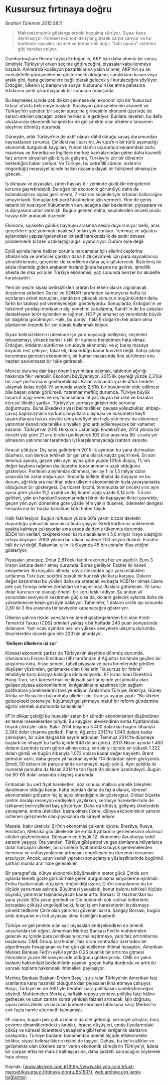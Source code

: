 # Kusursuz fırtınaya doğru

*İbrahim Türkmen 2015.08.11*

<div class="pNewsDetailMainContent" itemprop="articleBody">
 <blockquote>
  <p>
   Makroekonomik göstergelerdeki bozulma sürüyor. Siyasi kaos derinleşiyor. Küresel ekonomide işler giderek sarpa sarıyor ve bu badirede siyasiler, hizmet ve tedbir ehli değil, “taht oyunu” aktörleri gibi hareket ediyor.
  </p>
 </blockquote>
 <p>
  Cumhurbaşkanı Recep Tayyip Erdoğan’ın, AKP için daha olumlu bir sonuç ümidiyle Türkiye’yi erken seçime götüreceğini, piyasalar kabullenmeye başladı. Ankara’da koalisyon pazarlıklarına yakın isimler, AKP’nin şu an muhalefetle görüşmelerinin göstermelik olduğunu, sandıkların kasım veya aralık gibi, hatta gelişmelere bağlı olarak gelecek yıl kurulacağını söylüyor. Erdoğan, ülkenin iç barışını ve sosyal huzurunu riske atma pahasına iktidarına şerik çıkarmayacak bir sonucun arayışında.
 </p>
 <p>
  Bu keşmekeş içinde çok dikkat çekmese de, ekonomi için bir ‘kusursuz fırtına’ ufukta belirmeye başladı. Koalisyon görüşmelerinin akameti ve Türkiye’nin yeniden bir seçim sürecine girmesinin ekonomi üzerinde de sarsıcı etkileri olacağını zaten herkes dile getiriyor. Bunlara ilaveten, bu defa uluslararası ekonomik konjonktür de gelişmekte olan ülkelerin tamamen aleyhine dönmüş durumda.
 </p>
 <p>
  Güneyde, artık Türkiye’nin de aktif olarak dâhil olduğu savaş durumundan kaynaklanan sorunlar, Çin’deki mali sarsıntı, Avrupa’nın bir türlü aşamadığı ekonomik durgunluk kaygıları, Yunanistan’ın uçurumun kenarındaki zorlu macerası ve Amerika ve İngiltere merkez bankalarından gelen daha kuvvetli faiz artırım sinyalleri gibi birçok gelişme, Türkiye’yi zor bir dönemin beklediğini haber veriyor. Ve Türkiye, bu çetrefilli sürece, sistemin öngördüğü meşruiyet içinde halkın rızasına dayalı bir hükümet olmaksızın girecek.
 </p>
 <p>
  İş dünyası ve piyasalar, zaten hassas bir zeminde güçlükle dengelerini koruma gayretindeydi. Durağan bir ekonomik görüntüyü daha da bulanıklaştıran siyasi gerilimlerin, 7 Haziran seçimleriyle ortadan kalkacağını umuyorlardı. Sonuçlar tek parti hükümetine izin vermedi. Yine de geniş tabanlı bir koalisyon hükümetinin kurulacağına dair beklentiler, piyasalara ve iş dünyasına umut vermişti. Bugün gelinen nokta, seçimlerden önceki puslu havayı bile aratacak düzeyde.
 </p>
 <p>
  Ekonomi, siyasetin günlük hayhuyu arasında sesini duyuramıyor belki, ama gerçeklere göz yummak maalesef onları yok etmiyor. Temmuz ve ağustos aylarındaki yapısal/geleneksel iktisadi hareketsizlik de sanki devasa problemlerin bizden uzaklaştığı algısı uyandırıyor. Durum öyle değil.
 </p>
 <p>
  Eylül ayında hane halkları zorunlu harcamalar için ellerini ceplerine attıklarında ve üreticiler çarkları daha hızlı çevirmek için para kaynaklarına yöneldiklerinde, gerçekler de kendilerini daha açık gösterecek. İliştirilmiş bir aksla rölantide giden arabanın hızlandığında başına ne gelirse, şimdilik aheste de olsa yol alan Türkiye ekonomisi, yaz sonunda benzer bir akıbetle karşılaşabilir.
 </p>
 <p>
  Yeni bir seçim siyasi belirsizlikleri artıran bir etken olarak algılanacak. Araştırma şirketleri Gezici ve SONAR tarafından kamuoyuna hafta içi açıklanan anket sonuçları, sandıktan çıkacak sonucun bugünkünden daha farklı bir tabloya yol vermeyeceğini gösteriyordu. Sonuçlarda, Erdoğan’ın ve hükümet yandaşı medyanın algı yönetimi çabalarına, Kandil’in de bu çabaları destekleyen terör eylemlerine rağmen, HDP’ye emanet oy verenlerde büyük bir dağılma görülmüyor. Halk, bu partiyi, hâlâ Erdoğan’ın tek adam olma planlarının önünde bir set olarak kullanmak istiyor.
 </p>
 <p>
  Siyasi belirsizliklerin izalesinde işe yaramayacağı belliyken, seçimleri tekrarlamayı, yüksek bahisli riskli bir kumara benzetmek hata olmaz. Erdoğan, iktidarını sürdürme umuduyla ekonomiyi ve iç barışı masaya koyarak rest çekiyor; fakat eli, düşündüğü kadar kuvvetli değil. Sahip çıkılıp korunması gereken ekonominin, bir kumar masasında öne sürülmesi onu hepten savunmasız bir hâle getirecek.
 </p>
 <p>
  Mevcut duruma dair bazı önemli ayrıntılara bakmak, tablonun ağırlığı hakkında fikir verebilir. Ekonomi büyüyemiyor. 2015 ilk çeyreği yüzde 2,3’lük bir zayıf performans gösterebilmişti. Kalan zamanda yüzde 4’lük hedefe ulaşmak kolay değil. Yıl sonunda yüzde 2,5’lik bir büyümenin elde edilmesi bile başarı olarak görülmeli. Yatırımlar meflûç durumda. Türkiye büyük tasarruf açığı veren ve dış finansmana ihtiyaç duyan bir ülke ve bozulan küresel likidite şartları, Türkiye’ye sermaye girişlerinde sorunlar doğurmuştu. Buna ülkedeki siyasi belirsizlikler, devasa yolsuzluklar, ahbap-çavuş kapitalizminin korkunç boyutlara ulaşması ve hükümetin keyfî tasarruflarıyla hukuk devleti olma keyfiyetinin hızla yitirilmesi de eklenince yatırımlar kanadında tehlike sinyalleri göz ardı edilemeyecek bir vahamet kazandı. Türkiye’nin 2015 Hukukun Üstünlüğü Endeksi’nde, 2014 yılında bir önceki yıla göre 21 sıra birden gerileyerek 102 ülke arasında 80. sırada yer almasının yatırımcılar tarafından iyi karşılanmayacağı izahtan vareste.
 </p>
 <p>
  İhracat çöküyor. Dış satış gelirlerinin 2015 ilk ayından bu yana durmadan düşmesi, son derece tehlikeli bir gelişme olarak kayda geçirilmeli. En son temmuz ayında, geçen yılın aynı ayına göre yüzde 13’lük düşüş, TL’nin değer kaybına rağmen dış ticarette toparlanmanın uzak olduğunu gösteriyor. Paritenin aleyhimize dönmesi, her ay 1 ile 1,5 milyar dolar arasında bir zarar doğuruyor. İhracatla birlikte ithalat da düşüyor ve bu durum, ağırlıkla ara mal ithal eden ülkenin ekonomisinin hızla yavaşlamakta olduğunun bir göstergesi. Dış ticaret hacmi, temmuzda bir önceki yılın aynı ayına göre yüzde 11,2 azaldı ve dış ticaret açığı yüzde 5,14 arttı. Turizm gelirleri, yılın en hareketli sezonlarından birini de kapsayan ikinci çeyrekte, geçen yılın aynı dönemine göre yüzde 14’e yakın düşerek, ödemeler dengesi hesaplarına bir başka kanaldan kötü haber taşıdı.
 </p>
 <p>
  Halk fakirleşiyor. Bugün nüfusun yüzde 60’a yakını bizzat devletin duyurduğu yoksulluk sınırının altında yaşıyor. Kredi kartlarına yüklenerek ayakta kalmaya çalışıyorlar ama orada da deniz tükenmiş durumda. BDDK’nın verileri, takipteki kredi kartı alacaklarının 5,6 milyar liraya ulaştığını ortaya koyuyor. 2003 yılında bu rakam sadece 200 milyon dolardı. Esnafın hâli de iyi değil. Rakamlar, yılın ilk 6 ayında 45 bin esnafın iflas ettiğini gösteriyor.
 </p>
 <p>
  Piyasalar umutsuz. Dolar 2,81’deki tarihî rekorunu her an aşabilir. Euro 3 liranın üstüne demir atmış durumda. Borsa geriliyor. Faizler iki haneli seviyelerde. Bu koşullar altında, döviz cinsinden ağır yükümlülükleri sırtlanmış Türk özel sektörü büyük bir kur riskiyle karşı karşıya. Doların değer kazanması bu yükleri daha da artıracak ve başta KOBİ’ler olmak üzere pek çok firmayı ödeme zorlukları ve kaçınılmaz iflaslara götürecek. Yıl sonu dolar kurunun ne olacağı önemli bir soru teşkil ediyor. Şu andan yıl sonundaki seviyesini kestirmek güç olsa da, doların gelecek aylarda daha da yükselmesine kesin gözüyle bakılıyor. Tahminler, 1 doların aralık ayı sonunda 2,80 ile 3 lira arasında bir seviyede kapanacağını gösteriyor.
 </p>
 <p>
  Ülkenin yatırım riskini yansıtan en temel göstergelerden biri olan Kredi Temerrüt Takası (CDS) primleri yaklaşık bir haftadır 240 puan seviyesinde dolanıyor. Yani ocak ayından beri en yüksek seviyelere ulaşmış durumda. Seçimlerden önceki gün bile 220’nin altındaydı.
 </p>
 <p>
  <strong>
   ‘Gelişen ülkelerin işi zor’
  </strong>
 </p>
 <p>
  Küresel ekonomik şartlar da Türkiye’nin aleyhine dönmüş durumda. Uluslararası Finans Enstitüsü (IIF) tarafından 4 Ağustos tarihinde geçilen bir araştırma notu, hisse senedi, tahvil piyasası ve para birimlerinde görülen düşüşler yüzünden, gelişmekte olan ülkelerin “kusursuz bir fırtına” tehdidiyle karşı karşıya kaldığını iddia ediyordu. IIF İcracı İdari Direktörü Hung Tran, sert küresel mali ve iktisadi şartlar içinde yol almakta olan gelişen piyasa ekonomilerinin, kırılganlıklarını azaltmak için sağlam politikalara yönelmelerini tavsiye ediyor. Aralarında Türkiye, Brezilya, Güney Afrika ve Rusya’nın bulunduğu ülkeler için Tran şu uyarıyı yaptı: “Bu ülkeler gelecekteki potansiyel büyümeyi geliştirmeye matuf bir reform gündemine ağırlık vermek durumunda kalacaklar.”
 </p>
 <p>
  IIF’in dikkat çektiği bu hususlar zaten bir süredir ekonomistleri düşündüren en temel meselelerden biriydi. Bu kaygıları alevlendiren emtia fiyatlarındaki büyük çöküşler oldu. Bakır 2014 başında 3.400 dolardan bugün itibarıyla 2.340 dolar civarına geriledi. Platin, Ağustos 2013’te 1.540 dolara kadar çıkmışken, bir süre dalgalı bir seyrin ardından Temmuz 2014’te düşmeye başladı ve nihayet bu hafta içinde 948 doları gördü. 2013 Nisan ayında 1.460 doların üzerinde işlem gören altının onsu, son bir yıl içinde en yüksek 1.322 doları gördü ve bugün itibarıyla 1.073 dolara kadar değer kaybetti. Brent petrolün varili, daha geçen yıl haziran ayında 114 dolardan işlem görüyordu. Şimdi, 50 doların bir parça altında ve temayül aşağı yönlü. Aynı şekilde iki numaralı pamukta da Nisan 2014’te ton fiyatı 94 doların üzerindeydi. Bugün ise 60-65 dolar arasında sıkışmış durumda.
 </p>
 <p>
  Emtiadaki bu sert fiyat hareketleri, söz konusu mallara yönelik talepteki daralmanın olduğu kadar, hatta bundan daha da fazla olarak, küresel ekonomideki gidişatın hiç iç açıcı olmadığının bir göstergesi. Global ölçekte üretim daralıp resesyon endişeleri yayılırken, sermaye hareketlerinde de istikamet belirsizlikleri baş gösteriyor. Daha da kötüsü, gelişmiş ülkelerdeki yavaşlama, emtia üreticileri başta olmak üzere, dünya ekonomisinin yarısını üstlenen gelişmekte olan piyasalara da sirayet ediyor.
 </p>
 <p>
  Mesela, bakır üreticisi Şili’nin ekonomisi çalkantı içinde. Brezilya, Rusya, Hindistan, Meksika gibi ülkelerde de emtia fiyatlarının gerilemesinin olumsuz etkileri gözlemleniyor. Dünyanın en büyük 12. ekonomisi Avustralya ciddi sarsıntı yaşıyor. Öte yandan, Türkiye gibi petrol ve gaz alımlarına milyarlarca dolar harcayan ülkeler, bu ürünlerin fiyatlarındaki büyük gerilemelerden memnun ve enflasyonlarının artmasını engelleyen bu durumun devamını arzuluyor. Ancak, uzun vadeli yıpratıcı sonuçlarıyla yüzleştiklerinde bugünkü şartları mumla arar hâle gelecekler.
 </p>
 <p>
  Bir paragraf da, dünya ekonomik büyümesinin motor gücü Çin’de son aylarda temelli gözle görülür hâle gelen durgunlaşma sinyallerine ayrılmalı. Emtia fiyatlarındaki düşüşler, değinildiği üzere, Çin’in sorunlarının da bir ölçüde yansıması aslında. Büyümesi yavaşladı, konut balonu tehlikeli ölçüde büyüdü, yatırımlar taşınamayacak kadar arttı. Borsası 12 Haziran’dan bu yana yüzde 30’a yakın geriledi ve Çin hükümeti çok radikal tedbirlerle borsadaki çöküşü engelledi belki, fakat işlem hareketlerini kısıtlamaya yönelik tedbirler Çin’e olan yatırımcı güvenini sarstı. Şangay Borsası, bugün artık dünyanın en likit piyasası olma özelliğini kaybetti.
 </p>
 <p>
  Türkiye ve gelişmekte olan sair piyasaları endişelendiren en önemli unsurlardan bir diğeri, Amerikan Merkez Bankası Fed’in muhtemelen gelecek ay içinde para politikasını normalleştirmeye, yani faiz artırımlarına başlaması. CME Group tarafından, faiz oranı kontratları üzerinden bir algoritmayla hesaplanan ve her gün güncellenen ihtimal hesapları, Amerikan Merkez Bankası Fed’in eylül ayında 0,25 puanlık bir artırıma gitmesi ihtimalinin yüzde 98 seviyesinde olduğunu gösteriyordu. CME en yakın toplantı hakkındaki beklentilerin yayınını geçen hafta durdurdu ve artık iki sonraki toplantı hakkındaki ihtimalleri paylaşıyor.
 </p>
 <p>
  Merkez Bankası Başkanı Erdem Başçı, şu sıralar Türkiye’nin Amerikan faiz oranlarına karşı hazırlıklı olduğuna dair piyasaları ikna etmeye çalışıyor. Başçı, Türkiye’nin de ABD’yle beraber para politikasını sadeleştireceğini söyledi. Muhtemelen Merkez, haftalık repoyu yeniden politika faizi hâline getirecek ve uzun zaman sonra yeniden faizleri artıracak. İşin doğrusu, siyasi belirsizlikler ve bozulan küresel sermaye tablosuna karşı Merkez’in çok fazla hamle alternatifi kalmamıştı.
 </p>
 <p>
  IIF raporu, bugün pek çok uzmanın da dile getirdiği, sermaye çıkışları, borç çevirme dinamiklerindeki sıkıntılar, ihracat düşüşleri, emtia fiyatlarındaki çöküş ve küresel ticaretteki yavaşlama gibi temel kırılganlık alanlarını sıralıyordu. Türkiye bunların tamamından önemli ölçüde etkilenmekle birlikte, siyasi belirsizliklerin riskini de taşıyor. Dahası, bu belirsizlikler ve gelişmekte olan ülkelere zarar veren ekonomik süreçlerin Türkiye’yi, âdeta bir çarpan etkisine maruz kalmışçasına, daha şiddetli sarsacağını söylemek hata olmaz.
 </p>
</div>


Kaynak: [www.aksiyon.com.tr](http://www.aksiyon.com.tr/ust-manset/kusursuz-firtinaya-dogru_551907), [web.archive.org (arşiv bağlantısı)](http://web.archive.org/web/20150812134245/http://www.aksiyon.com.tr/ust-manset/kusursuz-firtinaya-dogru_551907)
